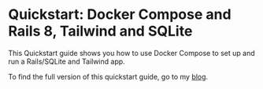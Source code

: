 # Quickstart: Docker Compose and Rails 8, Tailwind and SQLite

This Quickstart guide shows you how to use Docker Compose to set up and run
a Rails/SQLite and Tailwind app.

To find the full version of this quickstart guide, go to my [blog](https://diogo.dev/posts/docker-compose-and-rails-8-tailwind-sqlite/).
